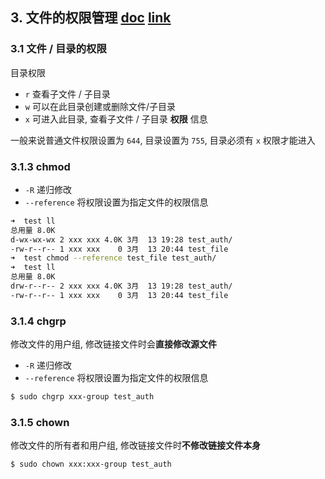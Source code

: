 ## 3. 文件的权限管理 [doc](https://github.com/SublimeCT/note/tree/master/Linux/docs/3.md) [link](http://www.cnblogs.com/f-ck-need-u/p/7011971.html)

### 3.1 文件 / 目录的权限
目录权限
- `r` 查看子文件 / 子目录
- `w` 可以在此目录创建或删除文件/子目录
- `x` 可进入此目录, 查看子文件 / 子目录 **权限** 信息

一般来说普通文件权限设置为 `644`, 目录设置为 `755`, 目录必须有 `x` 权限才能进入

### 3.1.3 chmod
- `-R` 递归修改
- `--reference` 将权限设置为指定文件的权限信息 
```bash
➜  test ll
总用量 8.0K
d-wx-wx-wx 2 xxx xxx 4.0K 3月  13 19:28 test_auth/
-rw-r--r-- 1 xxx xxx    0 3月  13 20:44 test_file
➜  test chmod --reference test_file test_auth/
➜  test ll
总用量 8.0K
drw-r--r-- 2 xxx xxx 4.0K 3月  13 19:28 test_auth/
-rw-r--r-- 1 xxx xxx    0 3月  13 20:44 test_file
```

### 3.1.4 chgrp
修改文件的用户组, 修改链接文件时会**直接修改源文件**
- `-R` 递归修改
- `--reference` 将权限设置为指定文件的权限信息

```bash
$ sudo chgrp xxx-group test_auth
```

### 3.1.5 chown
修改文件的所有者和用户组, 修改链接文件时**不修改链接文件本身**
```bash
$ sudo chown xxx:xxx-group test_auth
```


